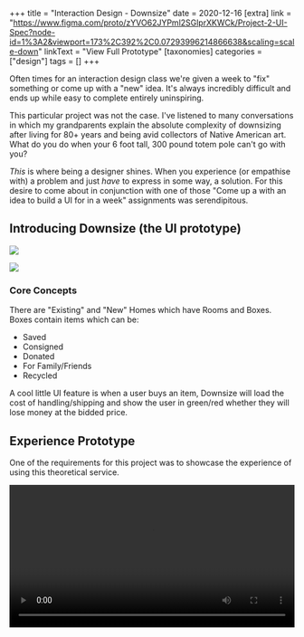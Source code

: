 +++
title = "Interaction Design - Downsize"
date = 2020-12-16
[extra]
link = "https://www.figma.com/proto/zYVO62JYPml2SGlprXKWCk/Project-2-UI-Spec?node-id=1%3A2&viewport=173%2C392%2C0.07293996214866638&scaling=scale-down"
linkText = "View Full Prototype"
[taxonomies]
categories = ["design"]
tags = []
+++

Often times for an interaction design class we're given a week to "fix" something or come up with a "new" idea. It's always incredibly difficult and ends up while easy to complete entirely uninspiring.

This particular project was not the case. I've listened to many conversations in which my grandparents explain the absolute complexity of downsizing after living for 80+ years and being avid collectors of Native American art. What do you do when your 6 foot tall, 300 pound totem pole can't go with you?

_This_ is where being a designer shines. When you experience (or empathise with) a problem and just _have_ to express in some way, a solution. For this desire to come about in conjunction with one of those "Come up a with an idea to build a UI for in a week" assignments was serendipitous.

## Introducing Downsize (the UI prototype)

![](https://res.cloudinary.com/dcloudinary/image/upload/v1608157859/downsize/UI_Spec.jpg)

![](https://res.cloudinary.com/dcloudinary/image/upload/v1608157951/downsize/UI_Overview.png)

### Core Concepts

There are "Existing" and "New" Homes which have Rooms and Boxes. Boxes contain items which can be:
- Saved
- Consigned
- Donated
- For Family/Friends
- Recycled

A cool little UI feature is when a user buys an item, Downsize will load the cost of handling/shipping and show the user in green/red whether they will lose money at the bidded price.

## Experience Prototype

One of the requirements for this project was to showcase the experience of using this theoretical service.

<video src="https://res.cloudinary.com/dcloudinary/video/upload/v1608158220/downsize/Downsize.mp4" style="width:100%" controls loop ></video>
